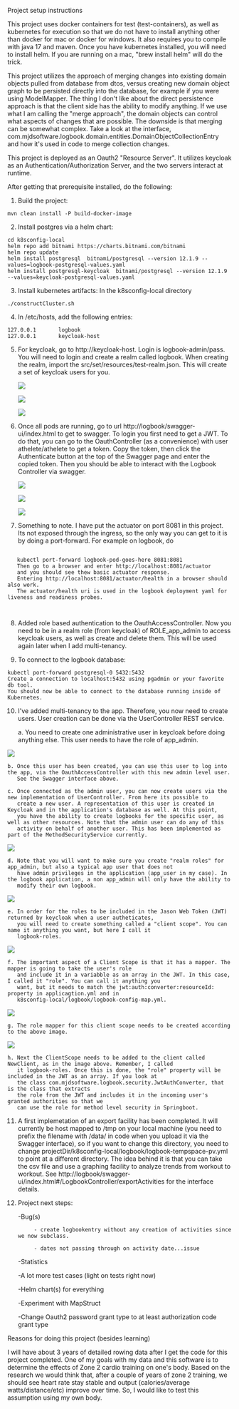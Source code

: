 Project setup instructions

This project uses docker containers for test (test-containers), as well as kubernetes for execution so that we do not have to
install anything other than docker for mac or docker for windows. It also requires you to compile with java 17 and maven.
Once you have kubernetes installed, you will need to install helm. If you are running on a mac, "brew install helm" will do the
trick.

This project utilizes the approach of merging changes into existing domain objects pulled from database from dtos, 
versus creating new domain object graph to be persisted directly into the database, for example if you were using ModelMapper.
The thing I don't like about the direct persistence approach is that the client side has the ability to modify anything. If
we use what I am calling the "merge approach", the domain objects can control what aspects of changes that are possible.
The downside is that merging can be somewhat complex. Take a look at the interface, 
com.mjdsoftware.logbook.domain.entities.DomainObjectCollectionEntry and how it's used in code to merge collection changes.

This project is deployed as an Oauth2 "Resource Server". It utilizes keycloak as an Authentication/Authorization Server, and the two
servers interact at runtime.


After getting that prerequisite installed, do the following:

1. Build the project:

```
mvn clean install -P build-docker-image
```

2. Install postgres via a helm chart:
```
cd k8sconfig-local
helm repo add bitnami https://charts.bitnami.com/bitnami  
helm repo update
helm install postgresql  bitnami/postgresql --version 12.1.9 --values=logbook-postgresql-values.yaml
helm install postgresql-keycloak  bitnami/postgresql --version 12.1.9 --values=keycloak-postgresql-values.yaml
```

3. Install kubernetes artifacts: In the k8sconfig-local directory
```
./constructCluster.sh
```

4. In /etc/hosts, add the following entries:
```
127.0.0.1       logbook
127.0.0.1       keycloak-host
```

5. For keycloak, go to http://keycloak-host. Login is logbook-admin/pass. You will need to login and
create a realm called logbook. When creating the realm, import the src/set/resources/test-realm.json. This will create a set of
keycloak users for you.

   ![](docs/keycloakLogin.png)

   ![](docs/masterRealm.png)

   ![](docs/addLogbookRealm.png)


6. Once all pods are running, go to url http://logbook/swagger-ui/index.html to get to swagger. To login you first need to get a
JWT. To do that, you can go to the OauthController (as a convenience) with user athelete/athelete to get a token.
Copy the token, then click the Authenticate button at the top of the Swagger page and enter the copied
token. Then you should be able to interact with the Logbook Controller via swagger.

   ![](docs/getClientToken.png)

   ![](docs/getClientTokenResponse.png)

   ![](docs/authorizeButton.png)


7. Something to note. I have put the actuator on port 8081 in this project. Its not exposed through the ingress, so the
only way you can get to it is by doing a port-forward. For example on logbook, do 
```

   kubectl port-forward logbook-pod-goes-here 8081:8081
   Then go to a browser and enter http://localhost:8081/actuator
   and you should see thew basic actuator response.
   Entering http://localhost:8081/actuator/health in a browser should also work.
   The actuator/health uri is used in the logbook deployment yaml for liveness and readiness probes.
   
   
```

8. Added role based authentication to the OauthAccessController. Now you need to be in a realm role (from keycloak) of ROLE_app_admin to access keycloak users, as well as 
create and delete them. This will be used again later when I add multi-tenancy.

9. To connect to the logbook database:
```
kubectl port-forward postgresql-0 5432:5432
Create a connection to localhost:5432 using pgadmin or your favorite db tool. 
You should now be able to connect to the database running inside of Kubernetes.
```

10. I've added multi-tenancy to the app. Therefore, you now need to create users. User creation can be done
via the UserController REST service. 

    
    a. You need to create one administrative user in keycloak before doing anything else. This user needs to have the role of app_admin.

![](docs/RoleMapping-app_admin.png)

    b. Once this user has been created, you can use this user to log into the app, via the OauthAccessController with this new admin level user.
       See the Swagger interface above.

    c. Once connected as the admin user, you can now create users via the new implementation of UserController. From here its possible to
       create a new user. A representation of this user is created in Keycloak and in the application's database as well. At this point,
       you have the ability to create logbooks for the specific user, as well as other resources. Note that the admin user can do any of this
       activity on behalf of another user. This has been implemented as part of the MethodSecurityService currently.

![](docs/RealmRoles.png)
    
    d. Note that you will want to make sure you create "realm roles" for app_admin, but also a typical app user that does not 
       have admin privileges in the application (app_user in my case). In the logbook application, a non app_admin will only have the ability to
       modify their own logbook.

![](docs/ClientScopes.png)

    e. In order for the roles to be included in the Jason Web Token (JWT) returned by keycloak when a user autheticates,
       you will need to create something called a "client scope". You can name it anything you want, but here I call it
       logbook-roles.

![](docs/ClientScopes-Role.png)

    f. The important aspect of a Client Scope is that it has a mapper. The mapper is going to take the user's role
       and include it in a variabble as an array in the JWT. In this case, I called it "role". You can call it anything you
       want, but it needs to match the jwt:auth:converter:resourceId: property in applicagtion.yml and in
       k8sconfig-local/logbook/logbook-config-map.yml.

![](docs/ClientScope-MapperDetails.png)

    g. The role mapper for this client scope needs to be created according to the above image.


![](docs/Client-ClientScopes.png)

    h. Next the ClientScope needs to be added to the client called NewClient, as in the image above. Remember, I called
       it logbook-roles. Once this is done, the "role" property will be included in the JWT as an array. If you look at
       the class com.mjdsoftware.logbook.security.JwtAuthConverter, that is the class that extracts
       the role from the JWT and includes it in the incoming user's granted authorities so that we
       can use the role for method level security in Springboot.


11. A first implemetation of an export facility has been completed. It will currently be host mapped to /tmp on your local machine (you need to prefix the 
filename with /data/ in code when you upload it via the Swagger interface), so if you want to change this directory, you need to change 
projectDir/k8sconfig-local/logbook/logbook-tempspace-pv.yml to point at a different directory. 
The idea behind it is that you can take the csv file and use a graphing facility to 
analyze trends from workout to workout. See http://logbook/swagger-ui/index.html#/LogbookController/exportActivities
for the interface details.


12. Project next steps:

    -Bug(s)

             - create logbookentry without any creation of activities since we now subclass.

             - dates not passing through on activity date...issue

    -Statistics

    -A lot more test cases (light on tests right now)

    -Helm chart(s) for everything

    -Experiment with MapStruct

    -Change Oauth2 password grant type to at least authorization code grant type



Reasons for doing this project (besides learning)

I will have about 3 years of detailed rowing data after I get the code for this project completed. One of my
goals with my data and this software is to determine the effects of Zone 2 cardio training on one's body. Based on
the research we would think that, after a couple of years of zone 2 training, we should see heart rate stay stable and
output (calories/average watts/distance/etc) improve over time. So, I would like to test this assumption using my
own body.



